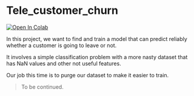 # Tele_customer_churn
 

[![Open In Colab](https://colab.research.google.com/assets/colab-badge.svg)](https://colab.research.google.com/github/EasonJia9598/Amazon_book_review_score/blob/main/A3_EasonJia.ipynb)


In this project, we want to find and train a model that can predict reliably whether a customer is going to leave or not.

It involves a simple classification problem with a more nasty dataset that has NaN values and other not useful features.

Our job this time is to purge our dataset to make it easier to train. 

> To be continued.